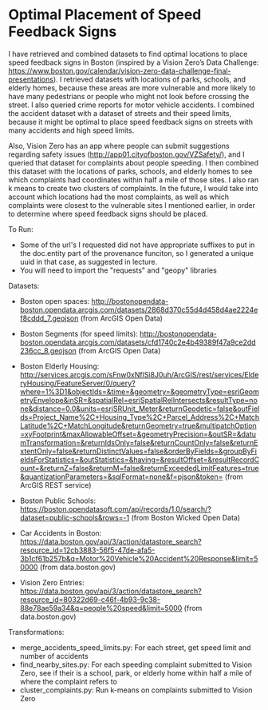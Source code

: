 # Optimal Placement of Speed Feedback Signs

I have retrieved and combined datasets to find optimal locations to place speed feedback signs in Boston (inspired by a Vision Zero’s Data Challenge: https://www.boston.gov/calendar/vision-zero-data-challenge-final-presentations).  I retrieved datasets with locations of parks, schools, and elderly homes, because these areas are more vulnerable and more likely to have many pedestrians or people who might not look before crossing the street. I also queried crime reports for motor vehicle accidents. I combined the accident dataset with a dataset of streets and their speed limits, because it might be optimal to place speed feedback signs on streets with many accidents and high speed limits.

Also, Vision Zero has an app where people can submit suggestions regarding safety issues (http://app01.cityofboston.gov/VZSafety/), and I queried that dataset for complaints about people speeding. I then combined this dataset with the locations of parks, schools, and elderly homes to see which complaints had coordinates within half a mile of those sites. I also ran k means to create two clusters of complaints. In the future, I would take into account which locations had the most complaints, as well as which complaints were closest to the vulnerable sites I mentioned earlier, in order to determine where speed feedback signs should be placed.

To Run:
* Some of the url's I requested did not have appropriate suffixes to put in the doc.entity part of the provenance funciton, so I generated a unique uuid in that case, as suggested in lecture.
* You will need to import the "requests" and "geopy" libraries

Datasets:
 * Boston open spaces: http://bostonopendata-boston.opendata.arcgis.com/datasets/2868d370c55d4d458d4ae2224ef8cddd_7.geojson (from ArcGIS Open Data)

 * Boston Segments (for speed limits): http://bostonopendata-boston.opendata.arcgis.com/datasets/cfd1740c2e4b49389f47a9ce2dd236cc_8.geojson (from ArcGIS Open Data)
 * Boston Elderly Housing: http://services.arcgis.com/sFnw0xNflSi8J0uh/ArcGIS/rest/services/ElderyHousing/FeatureServer/0/query?where=1%3D1&objectIds=&time=&geometry=&geometryType=esriGeometryEnvelope&inSR=&spatialRel=esriSpatialRelIntersects&resultType=none&distance=0.0&units=esriSRUnit_Meter&returnGeodetic=false&outFields=Project_Name%2C+Housing_Type%2C+Parcel_Address%2C+MatchLatitude%2C+MatchLongitude&returnGeometry=true&multipatchOption=xyFootprint&maxAllowableOffset=&geometryPrecision=&outSR=&datumTransformation=&returnIdsOnly=false&returnCountOnly=false&returnExtentOnly=false&returnDistinctValues=false&orderByFields=&groupByFieldsForStatistics=&outStatistics=&having=&resultOffset=&resultRecordCount=&returnZ=false&returnM=false&returnExceededLimitFeatures=true&quantizationParameters=&sqlFormat=none&f=pjson&token=  (from ArcGIS REST service)
 * Boston Public Schools: https://boston.opendatasoft.com/api/records/1.0/search/?dataset=public-schools&rows=-1 (from Boston Wicked Open Data)

 * Car Accidents in Boston: https://data.boston.gov/api/3/action/datastore_search?resource_id=12cb3883-56f5-47de-afa5-3b1cf61b257b&q=Motor%20Vehicle%20Accident%20Response&limit=50000 (from data.boston.gov)
 * Vision Zero Entries: https://data.boston.gov/api/3/action/datastore_search?resource_id=80322d69-c46f-4b93-9c38-88e78ae59a34&q=people%20speed&limit=5000 (from data.boston.gov)

Transformations:
* merge_accidents_speed_limits.py: For each street, get speed limit and number of accidents
* find_nearby_sites.py: For each speeding complaint submitted to Vision Zero, see if their is a school, park, or elderly home within half a mile of where the complaint refers to
* cluster_complaints.py: Run k-means on complaints submitted to Vision Zero
